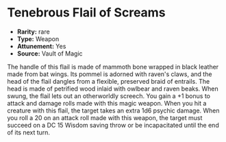 
# Tenebrous Flail of Screams

* **Rarity:** rare
* **Type:** Weapon
* **Attunement:** Yes
* **Source:** Vault of Magic


The handle of this flail is made of mammoth bone wrapped in black leather made from bat wings. Its pommel is adorned with raven's claws, and the head of the flail dangles from a flexible, preserved braid of entrails. The head is made of petrified wood inlaid with owlbear and raven beaks. When swung, the flail lets out an otherworldly screech. You gain a +1 bonus to attack and damage rolls made with this magic weapon. When you hit a creature with this flail, the target takes an extra 1d6 psychic damage. When you roll a 20 on an attack roll made with this weapon, the target must succeed on a DC 15 Wisdom saving throw or be incapacitated until the end of its next turn.
